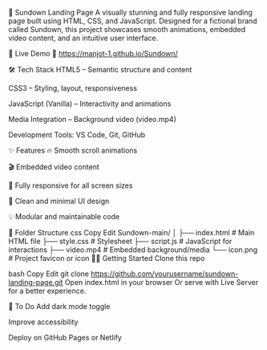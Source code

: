 🌇 Sundown Landing Page
A visually stunning and fully responsive landing page built using HTML, CSS, and JavaScript. Designed for a fictional brand called Sundown, this project showcases smooth animations, embedded video content, and an intuitive user interface.

🚀 Live Demo
🔗 https://manjot-1.github.io/Sundown/

🛠️ Tech Stack
HTML5 – Semantic structure and content

CSS3 – Styling, layout, responsiveness

JavaScript (Vanilla) – Interactivity and animations

Media Integration – Background video (video.mp4)

Development Tools: VS Code, Git, GitHub

✨ Features
🔥 Smooth scroll animations

🎬 Embedded video content

📱 Fully responsive for all screen sizes

🌙 Clean and minimal UI design

💡 Modular and maintainable code

📁 Folder Structure
css
Copy
Edit
Sundown-main/
│
├── index.html          # Main HTML file
├── style.css           # Stylesheet
├── script.js           # JavaScript for interactions
├── video.mp4           # Embedded background/media
└── icon.png            # Project favicon or icon
🧑‍💻 Getting Started
Clone this repo

bash
Copy
Edit
git clone https://github.com/yourusername/sundown-landing-page.git
Open index.html in your browser
Or serve with Live Server for a better experience.

📌 To Do
 Add dark mode toggle

 Improve accessibility

 Deploy on GitHub Pages or Netlify

